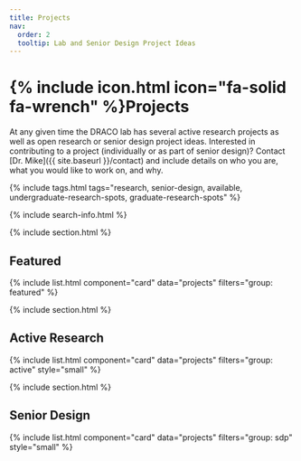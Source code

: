 ```yaml
---
title: Projects
nav:
  order: 2
  tooltip: Lab and Senior Design Project Ideas
---
```


# {% include icon.html icon="fa-solid fa-wrench" %}Projects

At any given time the DRACO lab has several active research projects as well as open research or senior design project ideas.
Interested in contributing to a project (individually or as part of senior design)? Contact [Dr. Mike]({{ site.baseurl }}/contact) and include details on who you are, what you would like to work on, and why.


{% include tags.html tags="research, senior-design, available, undergraduate-research-spots, graduate-research-spots" %}

{% include search-info.html %}

{% include section.html %}

## Featured

{% include list.html component="card" data="projects" filters="group: featured" %}

{% include section.html %}


## Active Research

{% include list.html component="card" data="projects" filters="group: active" style="small" %}

{% include section.html %}


## Senior Design

{% include list.html component="card" data="projects" filters="group: sdp" style="small" %}
